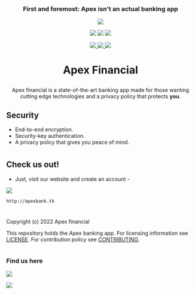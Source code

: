 <h3><p align="center">First and foremost: Apex isn't an actual banking app</p></h2>


<a href="http://apexbank.tk"><p align="center">
  <img src="https://i.imgur.com/5IG1VF3.png">
</p></a>

<p align="center">
  <img src="https://img.shields.io/badge/Version-0.1-brightgreen?style=for-the-badge">
  <img src="https://img.shields.io/github/license/MBlais13/apex-financial?style=for-the-badge">
  <img src="https://img.shields.io/github/stars/MBlais13/apex-financial?color=yellow&style=for-the-badge">

</p>

<p align="center">
  <a href="https://github.com/mblais13">
  <img src="https://img.shields.io/badge/Author-MBlais13-lightblue?style=flat-square">
  </a>
  <a href="https://github.com/JustEvanB">
  <img src="https://img.shields.io/badge/Author- Evan Brundritt -lightblue?style=flat-square">
  </a>
  <img src="https://img.shields.io/badge/Open%20Source-Yes-lightblue?style=flat-square">
  <!--<img src="https://img.shields.io/badge/Written%20In-Nothing-cyan?style=flat-square">--!>
</p>

##

<h1><p align="center">Apex Financial</p></h1>

<p align="center">Apex financial is a state-of-the-art banking app made for those wanting cutting edge technologies and a privacy policy that protects <b>you</b>.</p>


## Security
- End-to-end encryption.
- Security-key authentication.
- A privacy policy that gives you peace of mind.


<!-- 
--put image of dashboard here--

<p align="center">
  <img src="">
</p> -->


# <!--used as a divider -->

## Check us out!

- Just, visit our website and create an account - 

<a href="http://apexbank.tk" target="_blank"><img src="https://img.shields.io/badge/Visit Website-1C1E23?style=for-the-badge&logo="></a>

```
http://apexbank.tk
```

# <!--used as a divider -->

Copyright (c) 2022 Apex financial

This repository holds the Apex banking app. For licensing information see [LICENSE](https://github.com/MBlais13/apex-financial/blob/main/LICENSE). For contribution policy see [CONTRIBUTING](https://github.com/MBlais13/apex-financial/blob/main/CONTRIBUTING).


#

###  Find us here
<p align="left">
  <a href="https://github.com/MBlais13" target="_blank"><img src="https://img.shields.io/badge/Github-MBlais13-lightgrey?style=for-the-badge&logo=github"></a>

  <a href="https://github.com/JustEvanB" target="_blank"><img src="https://img.shields.io/badge/Github-Evan Brundritt-lightgrey?style=for-the-badge&logo=github"></a>
</p>
